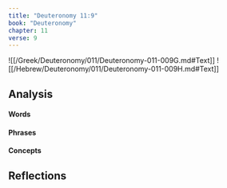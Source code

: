 ```yaml
---
title: "Deuteronomy 11:9"
book: "Deuteronomy"
chapter: 11
verse: 9
---
```

![[/Greek/Deuteronomy/011/Deuteronomy-011-009G.md#Text]]
![[/Hebrew/Deuteronomy/011/Deuteronomy-011-009H.md#Text]]

## Analysis

#### Words

#### Phrases

#### Concepts

## Reflections
